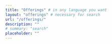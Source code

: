 ```yaml
---
title: "Offerings" # in any language you want
layout: "offerings" # necessary for search
url: "/offerings/"
description: ""
# summary: "search"
placeholder: ""
---
```

